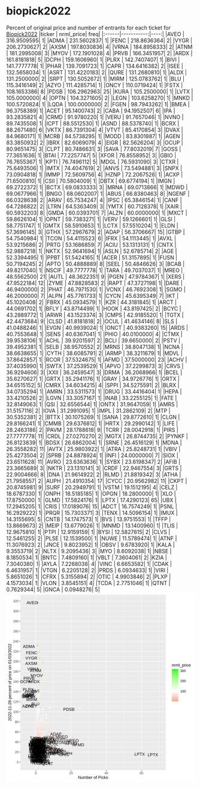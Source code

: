 # biopick2022
Percent of original price and number of entrants for each ticket for [Biopick2022](https://twitter.com/hashtag/Biopick2022)
|ticker |  nrml_price| freq|
|:------|-----------:|----:|
|AVEO   | 316.9509595|    1|
|ADMA   | 231.5602837|    1|
|FENC   | 218.8636364|    2|
|VYGR   | 206.2730627|    2|
|AXSM   | 197.8030836|    4|
|VRNA   | 184.8958333|    2|
|ATNM   | 181.2995008|    3|
|MYOV   | 172.1901028|    4|
|PRVB   | 166.3451957|    2|
|ARDX   | 161.8181818|    5|
|DCPH   | 159.1606960|    1|
|PLRX   | 142.7407407|    1|
|BIVI   | 141.7777778|    1|
|PHAR   | 139.7091723|    1|
|CAPR   | 134.6416382|    2|
|ISEE   | 132.5658034|    1|
|ASRT   | 131.4220183|    2|
|QURE   | 131.2680810|    1|
|ALDX   | 131.2500000|    2|
|SRPT   | 130.5052672|    1|
|MIRM   | 125.0783762|    1|
|BLU    | 115.3416149|    2|
|AZYO   | 111.4285714|    1|
|ONCY   | 110.0719424|    1|
|FSTX   | 108.1653386|    8|
|PDSB   | 106.2962963|   25|
|KURA   | 105.2500000|    1|
|LVTX   | 105.0000000|    4|
|OPTN   | 104.3271605|    2|
|LEGN   | 103.6258270|    1|
|MNKD   | 100.5720824|    1|
|LQDA   | 100.0000000|    2|
|FGEN   |  98.7943262|    1|
|BMEA   |  96.3758389|    1|
|ACET   |  95.1400743|    2|
|CABA   |  94.1952507|    6|
|IPA    |  93.2835821|    4|
|CRMD   |  91.9780220|    1|
|VERU   |  91.7657046|    1|
|NVNO   |  89.7435508|    1|
|ICPT   |  88.5512530|    1|
|ASND   |  88.5378740|    1|
|BCRX   |  88.2671480|    6|
|VKTX   |  86.7391304|    4|
|VTVT   |  85.4170854|    3|
|DVAX   |  84.9680171|    1|
|MCRB   |  84.5738295|    1|
|MODD   |  83.8301887|    1|
|AGEN   |  83.3850932|    2|
|IBRX   |  82.6069079|    4|
|EIGR   |  82.5626204|    3|
|OCUP   |  80.9651475|    3|
|CLPT   |  80.7486631|    3|
|SAVA   |  77.8032019|    7|
|GOSS   |  77.3651636|    1|
|BTAI   |  77.2257747|    5|
|XFOR   |  76.8558952|    3|
|GBIO   |  76.7655367|    1|
|KPTI   |  76.7496112|    5|
|MDGL   |  76.5931090|    3|
|CTXR   |  75.6493506|    1|
|IMTX   |  74.4047619|    2|
|ANVS   |  73.5494881|    3|
|SNPX   |  73.0904818|    1|
|IMMP   |  72.5609756|    4|
|HZNP   |  72.2067526|    1|
|ACXP   |  71.6500810|    1|
|CSII   |  70.5804009|    1|
|DBTX   |  69.6774194|    1|
|IMGN   |  69.2722372|    1|
|BCTX   |  69.0833333|    3|
|MRNA   |  69.0713866|    1|
|MDWD   |  69.0677966|    1|
|BNGO   |  68.0602007|    1|
|ABUS   |  66.8380463|    8|
|NGENF  |  66.0328638|    2|
|ARAV   |  65.7534247|    4|
|IPSC   |  65.3846154|    1|
|CANF   |  64.7286822|    2|
|LTRN   |  64.5363409|    3|
|YMTX   |  60.7128378|    1|
|XAIR   |  60.5932203|    8|
|GMDA   |  60.0393701|    7|
|ALZN   |  60.0000000|    1|
|MXCT   |  59.8626104|    1|
|OPNT   |  59.7383271|    1|
|VERV   |  59.1266601|    1|
|GLSI   |  58.7751747|    1|
|GMTX   |  58.5910653|    1|
|LCTX   |  57.5510204|    1|
|ELDN   |  57.3696145|    3|
|GTHX   |  57.2967679|    2|
|ADAP   |  56.3706667|   15|
|GTBP   |  54.7540984|    1|
|TCON   |  54.4115523|    6|
|IFRX   |  54.1113445|    1|
|AVXL   |  53.9215686|    2|
|PRTG   |  53.1686859|    7|
|ACIU   |  53.1313131|    1|
|CNTX   |  52.9887218|    1|
|NKTX   |  52.9641694|    1|
|ASLN   |  52.6785714|    2|
|AGE    |  52.3394495|    1|
|PPBT   |  51.5424165|    1|
|ACER   |  51.3157895|    1|
|FUSN   |  50.7194245|    2|
|APTO   |  50.4888889|    8|
|SEEL   |  50.4846626|    3|
|BCAB   |  49.8217040|    1|
|NSCIF  |  49.7777778|    1|
|TARA   |  49.7037037|    1|
|MREO   |  48.5562500|   21|
|AUTL   |  48.3622351|    9|
|PGEN   |  47.9784367|    1|
|XERS   |  47.9522184|   12|
|ZYME   |  47.8828583|    2|
|RAPT   |  47.3727198|    1|
|DARE   |  46.9400000|    2|
|PHAT   |  46.7971530|    1|
|VCNX   |  46.7692308|    1|
|SGMO   |  46.2000000|    7|
|ALPN   |  45.7761733|    1|
|CYCN   |  45.6395349|    7|
|IKT    |  45.1020408|    2|
|FBRX   |  45.0934579|    1|
|KZR    |  44.3181845|    1|
|ARCT   |  44.0691702|    1|
|BFLY   |  43.8714499|    1|
|HOOK   |  43.8197425|    2|
|BCYC   |  43.2889772|    1|
|ARWR   |  43.1523374|    3|
|CMPS   |  42.9185520|    1|
|TGTX   |  42.4473684|    9|
|CLSD   |  41.8181818|    2|
|OCUL   |  41.4634146|    8|
|SLS    |  41.0488246|    1|
|EVGN   |  40.9939024|    1|
|ONCT   |  40.9383260|   15|
|ARDS   |  40.7553648|    1|
|SENS   |  40.6367041|    1|
|PHIO   |  40.0100000|    4|
|CTMX   |  39.9538106|    1|
|ACHL   |  39.9201597|    2|
|BCLI   |  39.6650000|    2|
|PSTV   |  39.4952381|    1|
|SELB   |  38.9570552|    2|
|MRNS   |  38.8047138|    1|
|NCNA   |  38.6638655|    1|
|CYTH   |  38.6085791|    2|
|ARMP   |  38.3211679|    1|
|MDVL   |  37.8642857|    1|
|RCOR   |  37.5324675|    1|
|AFMD   |  37.5000000|   23|
|ACHV   |  37.4035990|    1|
|SWTX   |  37.2539529|    1|
|APVO   |  37.2299873|    3|
|CRVS   |  36.9294606|    3|
|XXII   |  36.2459547|    3|
|DRMA   |  36.2068966|    1|
|BCEL   |  35.6270627|    1|
|GRTX   |  35.2941176|    1|
|GRAY   |  34.9726776|    1|
|ORTX   |  34.6515152|    5|
|CMRX   |  34.6034215|    4|
|SPPI   |  34.5275591|    2|
|BLRX   |  34.0735294|    1|
|AMRN   |  33.5311573|    1|
|DRUG   |  33.4416404|    1|
|HEPA   |  33.4210526|    2|
|LGVN   |  33.3057167|    1|
|INAB   |  33.2255125|    1|
|FATE   |  32.8149063|    1|
|QSI    |  32.6556544|    1|
|ONTX   |  31.9647059|    1|
|AMRS   |  31.5157116|    2|
|IOVA   |  31.2991095|    1|
|IMPL   |  31.2862109|    2|
|MTP    |  30.5352381|    2|
|BTTX   |  30.1075269|    1|
|SANA   |  29.8772610|    1|
|CLGN   |  29.8166241|    1|
|CMMB   |  29.6376812|    1|
|HRTX   |  29.2990142|    1|
|LIFE   |  28.2463186|    2|
|PAVM   |  28.1788618|    9|
|TCRR   |  28.0042918|    1|
|PIRS   |  27.7777778|   11|
|CRDL   |  27.0270270|    2|
|MGTX   |  26.8744735|    2|
|PYNKF  |  26.8123839|    1|
|BDSX   |  26.6862004|    1|
|SRNE   |  26.4516129|    1|
|MDNA   |  26.3558282|   11|
|AVTX   |  25.9803922|    1|
|ATRA   |  25.8248731|    1|
|VBIV   |  25.4273504|    2|
|SPRB   |  24.8878924|    1|
|INFI   |  24.0000000|    7|
|SIOX   |  23.6511628|   11|
|AVRO   |  23.6363636|    1|
|SYBX   |  23.6198347|    2|
|AFIB   |  23.3665689|    3|
|NKTR   |  23.1310141|    3|
|CRDF   |  22.9467554|    3|
|GRTS   |  22.9004666|    8|
|DNA    |  21.9614922|    2|
|RLMD   |  21.8819342|    3|
|ATHA   |  21.7958557|    2|
|AUPH   |  21.4910354|   17|
|CYCC   |  20.9562982|   11|
|CKPT   |  20.8745981|    9|
|SURF   |  20.2949791|    1|
|VSTM   |  19.1512195|    4|
|CELZ   |  18.6787330|    1|
|ONPH   |  18.5185185|    1|
|OPGN   |  18.2800000|    1|
|XLO    |  17.8750000|    1|
|GLMD   |  17.5824176|    1|
|LPTX   |  17.4290123|   65|
|UBX    |  17.2945205|    1|
|CRIS   |  17.0189076|   15|
|ADCT   |  16.7574249|    1|
|PSNL   |  16.2929222|    1|
|PRQR   |  15.7303371|    3|
|TENX   |  14.5096154|    1|
|IMUX   |  14.3155695|    5|
|CNTB   |  14.1747573|    1|
|BVS    |  13.9751553|    1|
|TFFP   |  13.8669673|    2|
|MEIP   |  13.6779026|    1|
|MNMD   |  13.1400960|    1|
|TLIS   |  12.9675810|    1|
|PTPI   |  12.9159159|    1|
|BYSI   |  12.5827815|    2|
|CLVS   |  12.5461255|    2|
|PLSE   |  12.1539500|    1|
|NUWE   |  11.5789474|    1|
|ATNF   |  11.3076923|    2|
|JNCE   |   9.8023952|    1|
|OBSV   |   9.6783920|    1|
|KALA   |   9.3553719|    2|
|NLTX   |   9.2095436|    3|
|MYO    |   8.6092038|    1|
|NBSE   |   8.1850534|    1|
|BNTC   |   7.4809160|    1|
|VBLT   |   7.3604061|    2|
|KZIA   |   7.3040380|    1|
|AYLA   |   7.2268038|    4|
|VINC   |   6.6653582|    1|
|CDAK   |   6.4631957|    1|
|VTGN   |   6.2205128|    2|
|PRDS   |   6.0934633|    1|
|VIRI   |   5.8651026|    1|
|CFRX   |   5.3155894|    2|
|OTIC   |   4.9903846|    2|
|PLXP   |   4.1573034|    1|
|VLON   |   3.8545151|    4|
|TCDA   |   2.7751046|    1|
|QTNT   |   0.7629344|    5|
|GNCA   |   0.0948276|    5|
![retvspicks](biopicks.png?raw=true)
